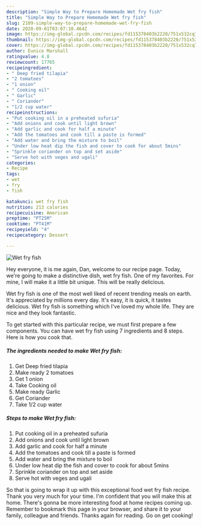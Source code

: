 ```yaml
---
description: "Simple Way to Prepare Homemade Wet fry fish"
title: "Simple Way to Prepare Homemade Wet fry fish"
slug: 2109-simple-way-to-prepare-homemade-wet-fry-fish
date: 2020-09-01T03:07:10.464Z
image: https://img-global.cpcdn.com/recipes/fd115378403b2220/751x532cq70/wet-fry-fish-recipe-main-photo.jpg
thumbnail: https://img-global.cpcdn.com/recipes/fd115378403b2220/751x532cq70/wet-fry-fish-recipe-main-photo.jpg
cover: https://img-global.cpcdn.com/recipes/fd115378403b2220/751x532cq70/wet-fry-fish-recipe-main-photo.jpg
author: Eunice Marshall
ratingvalue: 4.8
reviewcount: 17765
recipeingredient:
- " Deep fried tilapia"
- "2 tomatoes"
- "1 onion"
- " Cooking oil"
- " Garlic"
- " Coriander"
- "1/2 cup water"
recipeinstructions:
- "Put cooking oil in a preheated sufuria"
- "Add onions and cook until light brown"
- "Add garlic and cook for half a minute"
- "Add the tomatoes and cook till a paste is formed"
- "Add water and bring the mixture to boil"
- "Under low heat dip the fish and cover to cook for about 5mins"
- "Sprinkle coriander on top and set aside"
- "Serve hot with veges and ugali"
categories:
- Recipe
tags:
- wet
- fry
- fish

katakunci: wet fry fish 
nutrition: 213 calories
recipecuisine: American
preptime: "PT25M"
cooktime: "PT41M"
recipeyield: "4"
recipecategory: Dessert

---
```



![Wet fry fish](https://img-global.cpcdn.com/recipes/fd115378403b2220/751x532cq70/wet-fry-fish-recipe-main-photo.jpg)

Hey everyone, it is me again, Dan, welcome to our recipe page. Today, we're going to make a distinctive dish, wet fry fish. One of my favorites. For mine, I will make it a little bit unique. This will be really delicious.

Wet fry fish is one of the most well liked of recent trending meals on earth. It's appreciated by millions every day. It's easy, it is quick, it tastes delicious. Wet fry fish is something which I've loved my whole life. They are nice and they look fantastic.




To get started with this particular recipe, we must first prepare a few components. You can have wet fry fish using 7 ingredients and 8 steps. Here is how you cook that.

<!--inarticleads1-->

##### The ingredients needed to make Wet fry fish:

1. Get  Deep fried tilapia
1. Make ready 2 tomatoes
1. Get 1 onion
1. Take  Cooking oil
1. Make ready  Garlic
1. Get  Coriander
1. Take 1/2 cup water




<!--inarticleads2-->

##### Steps to make Wet fry fish:

1. Put cooking oil in a preheated sufuria
1. Add onions and cook until light brown
1. Add garlic and cook for half a minute
1. Add the tomatoes and cook till a paste is formed
1. Add water and bring the mixture to boil
1. Under low heat dip the fish and cover to cook for about 5mins
1. Sprinkle coriander on top and set aside
1. Serve hot with veges and ugali




So that is going to wrap it up with this exceptional food wet fry fish recipe. Thank you very much for your time. I'm confident that you will make this at home. There's gonna be more interesting food at home recipes coming up. Remember to bookmark this page in your browser, and share it to your family, colleague and friends. Thanks again for reading. Go on get cooking!

